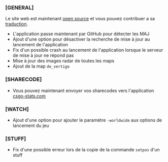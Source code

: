 ### \[GENERAL\]

Le site web est maintenant [open source](https://github.com/akiver/csgo-demos-manager.com) et vous pouvez contribuer a sa [traduction](https://github.com/akiver/csgo-demos-manager.com#translation).

- L'application passe maintenant par GitHub pour détecter les MAJ
- Ajout d'une option pour désactiver la recherche de mise à jour au lancement de l'application
- Fix d'un possible crash au lancement de l'application lorsque le serveur de mise à jour ne répond pas
- Mise à jour des images radar de toutes les maps
- Ajout de la map `de_vertigo`

### \[SHARECODE\]

- Vous pouvez maintenant envoyer vos sharecodes vers l'application [csgo-stats.com](https://csgo-stats.com/)

### \[WATCH\]

- Ajout d'une option pour ajouter le paramètre `-worldwide` aux options de lancement du jeu

### \[STUFF\]

- Fix d'une possible erreur lors de la copie de la commande `setpos` d'un stuff
